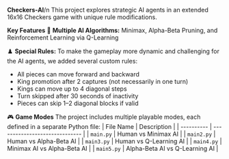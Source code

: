 **Checkers-AI**/n
This project explores strategic AI agents in an extended 16x16 Checkers game with unique rule modifications.

**Key Features**
🧩 **Multiple AI Algorithms:**
Minimax, Alpha-Beta Pruning, and Reinforcement Learning via Q-Learning  

♟️ **Special Rules:**
To make the gameplay more dynamic and challenging for the AI agents, we added several custom rules:
- All pieces can move forward and backward
- King promotion after 2 captures (not necessarily in one turn)
- Kings can move up to 4 diagonal steps
- Turn skipped after 30 seconds of inactivity
- Pieces can skip 1–2 diagonal blocks if valid

🎮 **Game Modes**
The project includes multiple playable modes, each defined in a separate Python file:
| File Name  | Description                    |
| ---------- | ------------------------------ |
| `main.py`  | Human vs Minimax AI            |
| `main2.py` | Human vs Alpha-Beta AI         |
| `main3.py` | Human vs Q-Learning AI         |
| `main4.py` | Minimax AI vs Alpha-Beta AI    |
| `main5.py` | Alpha-Beta AI vs Q-Learning AI |

